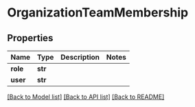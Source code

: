 # OrganizationTeamMembership

## Properties
Name | Type | Description | Notes
------------ | ------------- | ------------- | -------------
**role** | **str** |  | 
**user** | **str** |  | 

[[Back to Model list]](../README.md#documentation-for-models) [[Back to API list]](../README.md#documentation-for-api-endpoints) [[Back to README]](../README.md)


